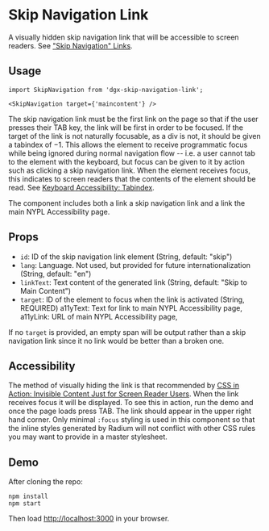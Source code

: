 # Skip Navigation Link

A visually hidden skip navigation link that will be accessible to screen
readers. See
["Skip Navigation" Links](http://webaim.org/techniques/skipnav/).

## Usage

    import SkipNavigation from 'dgx-skip-navigation-link';

	<SkipNavigation target={'maincontent'} />

The skip navigation link must be the first link on the page so that if the user
presses their TAB key, the link will be first in order to be focused. If the
target of the link is not naturally focusable, as a div is not, it should be
given a tabindex of −1. This allows the element to receive programmatic focus
while being ignored during normal navigation flow -- i.e. a user cannot tab to
the element with the keyboard, but focus can be given to it by action such as
clicking a skip navigation link. When the element receives focus, this indicates
to screen readers that the contents of the element should be read. See
[Keyboard Accessibility: Tabindex](http://webaim.org/techniques/keyboard/tabindex).

The component includes both a link a skip navigation link and a link the main NYPL Accessibility page.

## Props

- `id`: ID of the skip navigation link element (String, default: "skip")
- `lang`: Language. Not used, but provided for future internationalization
  (String, default: "en")
- `linkText`: Text content of the generated link (String, default: "Skip to Main
  Content")
- `target`: ID of the element to focus when the link is activated (String,
  REQUIRED)
  a11yText: Text for link to main NYPL Accessibility page,
  a11yLink: URL of main NYPL Accessibility page,

If no `target` is provided, an empty span will be output rather than a skip
navigation link since it no link would be better than a broken one.

## Accessibility

The method of visually hiding the link is that recommended by
[CSS in Action: Invisible Content Just for Screen Reader Users](http://webaim.org/techniques/css/invisiblecontent/). When
the link receives focus it will be displayed. To see this in action, run the
demo and once the page loads press TAB. The link should appear in the upper
right hand corner. Only minimal `:focus` styling is used in this component so
that the inline styles generated by Radium will not conflict with other CSS
rules you may want to provide in a master stylesheet.

## Demo

After cloning the repo:

    npm install
    npm start

Then load [http://localhost:3000](http://localhost:3000) in your browser.
